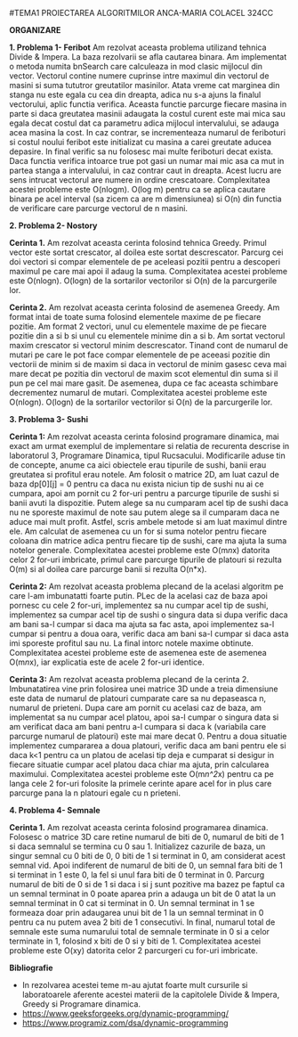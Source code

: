 #TEMA1 PROIECTAREA ALGORITMILOR ANCA-MARIA COLACEL 324CC

**ORGANIZARE**

**1. Problema 1- Feribot**
Am rezolvat aceasta problema utilizand tehnica Divide & Impera. La baza rezolvarii se afla cautarea binara. Am implementat o metoda numita bnSearch care calculeaza in mod clasic mijlocul din vector. Vectorul contine numere cuprinse intre maximul din vectorul de masini si suma tututror greutatilor masinilor. Atata vreme cat marginea din stanga nu este egala cu cea din dreapta, adica nu s-a ajuns la finalul vectorului, aplic functia verifica. Aceasta functie parcurge fiecare masina in parte si daca greutatea masinii adaugata la costul curent este mai mica sau egala decat costul dat ca parametru adica mijlocul intervalului, se adauga acea masina la cost. In caz contrar, se incrementeaza numarul de feriboturi si costul noului feribot este initializat cu masina a carei greutate aducea depasire. In final verific sa nu folosesc mai multe feriboturi decat exista.
Daca functia verifica intoarce true pot gasi un numar mai mic asa ca mut in partea stanga a intervalului, in caz contrar caut in dreapta. Acest lucru are sens intrucat vectorul are numere in ordine crescatoare.
Complexitatea acestei probleme este O(nlogm). O(log m) pentru ca se aplica cautare binara pe acel interval (sa zicem ca are m dimensiunea) si O(n) din functia de verificare care parcurge vectorul de
n masini.

**2. Problema 2- Nostory**

**Cerinta 1.**
Am rezolvat aceasta cerinta folosind tehnica Greedy. Primul vector este sortat crescator, al doilea este sortat descrescator. Parcurg cei doi vectori si compar elementele de pe aceleasi pozitii pentru a descoperi maximul pe care mai apoi il adaug la suma.
Complexitatea acestei probleme este O(nlogn). O(logn) de la sortarilor vectorilor si O(n) de la parcurgerile lor.

**Cerinta 2.**
Am rezolvat aceasta cerinta folosind de asemenea Greedy. Am format intai de toate suma folosind elementele maxime de pe fiecare pozitie. Am format 2 vectori, unul cu elementele maxime de pe fiecare pozitie din a si b si unul cu elementele minime din a si b.
Am sortat vectorul maxim crescator si vectorul minim descrescator. Tinand cont de numarul de mutari pe care le pot face compar elementele de pe aceeasi pozitie din vectorii de minim si de maxim si daca in vectorul de minim gasesc ceva mai mare decat pe pozitia din vectorul de maxim scot elementul din suma si il pun pe cel mai mare gasit. De asemenea, dupa ce fac aceasta schimbare decrementez numarul de mutari.
Complexitatea acestei probleme este O(nlogn). O(logn) de la sortarilor vectorilor si O(n) de la parcurgerile lor.

**3. Problema 3- Sushi**

**Cerinta 1:**
Am rezolvat aceasta cerinta folosind programare dinamica, mai exact am urmat exemplul de implementare si relatia de recurenta descrise in laboratorul 3, Programare Dinamica, tipul Rucsacului.
Modificarile aduse tin de concepte, anume ca aici obiectele erau tipurile de sushi, banii erau greutatea si profitul erau notele. Am folosit o matrice 2D, am luat cazul de baza dp[0][j] = 0 pentru ca daca nu exista niciun tip de sushi nu ai ce cumpara, apoi am pornit cu 2 for-uri pentru a parcurge tipurile de sushi si banii avuti la dispozitie. Putem alege sa nu cumparam acel tip de sushi daca nu ne sporeste maximul de note sau putem alege sa il cumparam daca ne aduce mai mult profit. Astfel, scris ambele metode si am luat maximul dintre ele. Am calculat de asemenea cu un for si suma notelor pentru fiecare coloana din matrice adica pentru fiecare tip de sushi, care ma ajuta la suma notelor generale.
Complexitatea acestei probleme este O(m*n*x) datorita celor 2 for-uri imbricate, primul care parcurge tipurile de platouri si rezulta O(m) si al doilea care parcurge banii si rezulta O(n*x).

**Cerinta 2:** Am rezolvat aceasta problema plecand de la acelasi algoritm pe care l-am imbunatatti foarte putin. PLec de la acelasi caz de baza apoi pornesc cu cele 2 for-uri, implementez sa nu cumpar acel tip de sushi, implementez sa cumpar acel tip de sushi o singura data si dupa verific daca am bani sa-l cumpar si daca ma ajuta sa fac asta, apoi implementez sa-l cumpar si pentru a doua oara, verific daca am bani sa-l cumpar si daca asta imi sporeste profitul sau nu. La final intorc notele maxime obtinute.
Complexitatea acestei probleme este de asemenea este de asemenea O(m*n*x), iar explicatia este de acele 2 for-uri identice.

**Cerinta 3:** Am rezolvat aceasta problema plecand de la cerinta 2. Imbunatatirea vine prin folosirea unei matrice 3D unde a treia dimensiune este data de numarul de platouri cumparate care sa nu depaseasca n, numarul de prieteni. Dupa care am pornit cu acelasi caz de baza, am implementat sa nu cumpar acel platou, apoi sa-l cumpar o singura data si am verificat daca am bani pentru a-l cumpara si daca k (variabila care parcurge numarul de platouri) este mai mare decat 0. Pentru a doua situatie implementez cumpararea a doua platouri, verific daca am bani pentru ele si daca k<1 pentru ca un platou de acelasi tip deja e cumparat si desigur in fiecare situatie cumpar acel platou daca chiar ma ajuta, prin calcularea maximului.
Complexitatea acestei probleme este O(m*n^2*x) pentru ca pe langa cele 2 for-uri folosite la primele cerinte apare acel for in plus care parcurge pana la n platouri egale cu n prieteni.

**4. Problema 4- Semnale**

**Cerinta 1.** Am rezolvat aceasta cerinta folosind programarea dinamica. Folosesc o matrice 3D care retine numarul de biti de 0, numarul de biti de 1 si daca semnalul se termina cu 0 sau 1. Initializez cazurile de baza, un singur semnal cu 0 biti de 0, 0 biti de 1 si terminat in 0, am considerat acest semnal vid. Apoi indiferent de numarul de biti de 0, un semnal fara biti de 1 si terminat in 1 este 0, la fel si unul fara biti de 0 terminat in 0. Parcurg numarul de biti de 0 si de 1 si daca i si j sunt pozitive ma bazez pe faptul ca un semnal terminat in 0 poate aparea prin a adauga un bit de 0 atat la un semnal terminat in 0 cat si terminat in 0. Un semnal terminat in 1 se formeaza doar prin adaugarea unui bit de 1 la un semnal terminat in 0 pentru ca nu putem avea 2 biti de 1 consecutivi.
In final, numarul total de semnale este suma numarului total de semnale terminate in 0 si a celor terminate in 1, folosind x biti de 0 si y biti de 1.
Complexitatea acestei probleme este O(xy) datorita celor 2 parcurgeri cu for-uri imbricate.

**Bibliografie**
- In rezolvarea acestei teme m-au ajutat foarte mult cursurile si laboratoarele aferente acestei materii de la capitolele Divide & Impera, Greedy si Programare dinamica.
- https://www.geeksforgeeks.org/dynamic-programming/
- https://www.programiz.com/dsa/dynamic-programming
